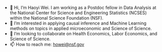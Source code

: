- 👋 Hi, I’m Haoyi Wei. I am working as a Postdoc fellow in Data Analysis at the National Center for Science and Engineering Statistics (NCSES) within the National Science Foundation (NSF). 
- 👀 I’m interested in applying causal inference and Machine Learning methods on topics in applied microeconomic and Science of Science.
- 💞️ I’m looking to collaborate on Health Economics, Labor Economics, and Science of Science.
- 📫 How to reach me: howei@nsf.gov
